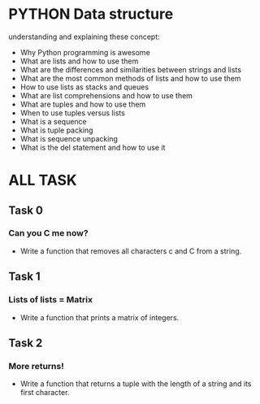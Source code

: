 # PYTHON Data structure
understanding and explaining these concept:
-   Why Python programming is awesome
-   What are lists and how to use them
-   What are the differences and similarities between strings and lists
-   What are the most common methods of lists and how to use them
-   How to use lists as stacks and queues
-   What are list comprehensions and how to use them
-   What are tuples and how to use them
-   When to use tuples versus lists
-   What is a sequence
-   What is tuple packing
-   What is sequence unpacking
-   What is the del statement and how to use it
# ALL TASK

## Task 0
###  Can you C me now?
- Write a function that removes all characters c and C from a string.
## Task 1
### Lists of lists = Matrix
- Write a function that prints a matrix of integers.

## Task 2
###  More returns!
- Write a function that returns a tuple with the length of a string and its first character.
